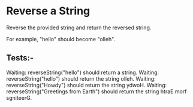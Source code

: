 # Reverse a String

Reverse the provided string and return the reversed string.

For example, "hello" should become "olleh".

## Tests:-

Waiting: reverseString("hello") should return a string.
Waiting: reverseString("hello") should return the string olleh.
Waiting: reverseString("Howdy") should return the string ydwoH.
Waiting: reverseString("Greetings from Earth") should return the string htraE morf sgniteerG.
